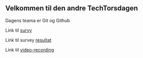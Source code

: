 ## Velkommen til den andre TechTorsdagen

Dagens teama er Git og Github


Link til [survy](https://forms.microsoft.com/Pages/ResponsePage.aspx?id=ZxD1ZWV9qUq5lkzEOg1xERc4OOGptWRFucuxYHXBlyxUMFlWWlZVQ1I3WU0wQURIT1AwTlE1R09YRS4u)

Link til survey [resultat](https://forms.office.com/Pages/DesignPage.aspx?fragment=FormId%3DZxD1ZWV9qUq5lkzEOg1xERc4OOGptWRFucuxYHXBlyxUMFlWWlZVQ1I3WU0wQURIT1AwTlE1R09YRS4u%26Token%3D3bcb3ccbebcf43bf825214d6b6b5f2b8)

Link til [video-recording](https://teams.microsoft.com/l/meetup-join/19%3ameeting_ZDQ4NTc0YTgtYjA0ZS00ZTY0LTkxMmUtYWIyNGIzNTZhNjg2%40thread.v2/0?context=%7b%22Tid%22%3a%2265f51067-7d65-4aa9-b996-4cc43a0d7111%22%2c%22Oid%22%3a%22e1383817-b5a9-4564-b9cb-b16075c1972c%22%2c%22IsBroadcastMeeting%22%3atrue%7d)

